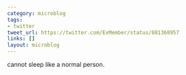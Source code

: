 ```yaml
---
category: microblog
tags:
- twitter
tweet_url: https://twitter.com/ExMember/status/881368957
links: []
layout: microblog
---
```

cannot sleep like a normal person.
